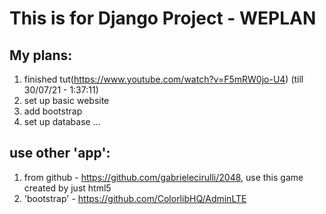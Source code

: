 # This is for Django Project - WEPLAN

## My plans:
1. finished tut(https://www.youtube.com/watch?v=F5mRW0jo-U4)
(till 30/07/21 - 1:37:11)
2. set up basic website
3. add bootstrap
4. set up database
...



## use other 'app':
1. from github - https://github.com/gabrielecirulli/2048, use this game created by just html5
2. 'bootstrap' - https://github.com/ColorlibHQ/AdminLTE